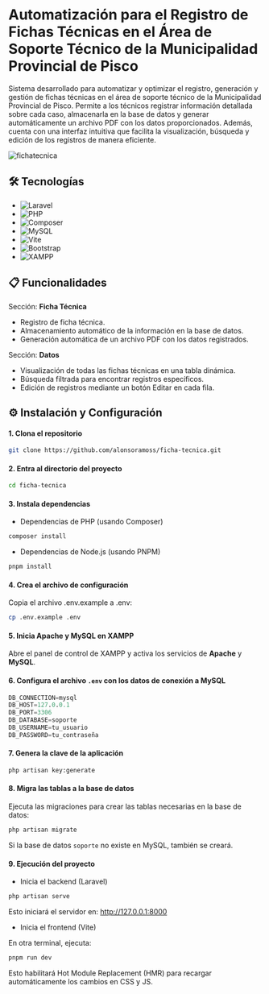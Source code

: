 # Automatización para el Registro de Fichas Técnicas en el Área de Soporte Técnico de la Municipalidad Provincial de Pisco

Sistema desarrollado para automatizar y optimizar el registro, generación y gestión de fichas técnicas en el área de soporte técnico de la Municipalidad Provincial de Pisco. Permite a los técnicos registrar información detallada sobre cada caso, almacenarla en la base de datos y generar automáticamente un archivo PDF con los datos proporcionados. Además, cuenta con una interfaz intuitiva que facilita la visualización, búsqueda y edición de los registros de manera eficiente.

![fichatecnica](https://github.com/user-attachments/assets/d778e402-0ddd-42c4-97b9-d59b4a8d254f)

## 🛠️ Tecnologías

- ![Laravel](https://img.shields.io/badge/Laravel-FF2D20?style=for-the-badge&logo=laravel&logoColor=white)
- ![PHP](https://img.shields.io/badge/php-%23777BB4.svg?style=for-the-badge&logo=php&logoColor=white)
- ![Composer](https://img.shields.io/badge/Composer-885630?style=for-the-badge&logo=composer&logoColor=white)
- ![MySQL](https://img.shields.io/badge/MySQL-005C84?style=for-the-badge&logo=mysql&logoColor=white)
- ![Vite](https://img.shields.io/badge/Vite-B73BFE?style=for-the-badge&logo=vite&logoColor=FFD62E)
- ![Bootstrap](https://img.shields.io/badge/bootstrap-%23563D7C.svg?style=for-the-badge&logo=bootstrap&logoColor=white)
- ![XAMPP](https://img.shields.io/badge/Xampp-F37623?style=for-the-badge&logo=xampp&logoColor=white)

## 📋 Funcionalidades

Sección: **Ficha Técnica**

- Registro de ficha técnica.
- Almacenamiento automático de la información en la base de datos.
- Generación automática de un archivo PDF con los datos registrados.

Sección: **Datos**

- Visualización de todas las fichas técnicas en una tabla dinámica.
- Búsqueda filtrada para encontrar registros específicos.
- Edición de registros mediante un botón Editar en cada fila.

## ⚙️ Instalación y Configuración

#### 1. Clona el repositorio

```bash
git clone https://github.com/alonsoramoss/ficha-tecnica.git
```

#### 2. Entra al directorio del proyecto

```bash
cd ficha-tecnica
```

#### 3. Instala dependencias

- Dependencias de PHP (usando Composer)

```bash
composer install
```

- Dependencias de Node.js (usando PNPM)

```bash
pnpm install
```

#### 4. Crea el archivo de configuración

Copia el archivo .env.example a .env:

```bash
cp .env.example .env
```

#### 5. Inicia Apache y MySQL en XAMPP

Abre el panel de control de XAMPP y activa los servicios de **Apache** y **MySQL**.

#### 6. Configura el archivo `.env` con los datos de conexión a MySQL

```sql
DB_CONNECTION=mysql
DB_HOST=127.0.0.1
DB_PORT=3306
DB_DATABASE=soporte  
DB_USERNAME=tu_usuario
DB_PASSWORD=tu_contraseña
```

#### 7. Genera la clave de la aplicación

```bash
php artisan key:generate
```

#### 8. Migra las tablas a la base de datos
Ejecuta las migraciones para crear las tablas necesarias en la base de datos:

```bash
php artisan migrate
```

Si la base de datos `soporte` no existe en MySQL, también se creará.

#### 9. Ejecución del proyecto

- Inicia el backend (Laravel)

```bash
php artisan serve
```

Esto iniciará el servidor en: http://127.0.0.1:8000

- Inicia el frontend (Vite)

En otra terminal, ejecuta:

```bash
pnpm run dev
```

Esto habilitará Hot Module Replacement (HMR) para recargar automáticamente los cambios en CSS y JS.
